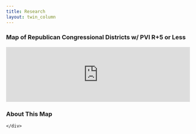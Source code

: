 ```yaml
---
title: Research
layout: twin_column
---
```


<div class="row">
    <div class="col-md-8">
      <h3>Map of Republican Congressional Districts w/ PVI R+5 or Less</h3>
      <iframe style="width:100%;" scrolling="no" frameborder="no" src="https://fusiontables.google.com/embedviz?q=select+col6%3E%3E1+from+1OkFL1B9wI6nWyUFGtodLl7FOyCoChcVUt9Lk_TRW+where+col2%3E%3E0+in+(&#39;CA-10&#39;%2C+&#39;CA-21&#39;%2C+&#39;CA-25&#39;%2C+&#39;CA-31&#39;%2C+&#39;CA-39&#39;%2C+&#39;CA-49&#39;%2C+&#39;CO-03&#39;%2C+&#39;CO-06&#39;%2C+&#39;FL-07&#39;%2C+&#39;FL-13&#39;%2C+&#39;FL-25&#39;%2C+&#39;FL-27&#39;%2C+&#39;IA-03&#39;%2C+&#39;IA-04&#39;%2C+&#39;IL-06&#39;%2C+&#39;IL-13&#39;%2C+&#39;IL-14&#39;%2C+&#39;IL-16&#39;%2C+&#39;MI-01&#39;%2C+&#39;MI-03&#39;%2C+&#39;MI-04&#39;%2C+&#39;MI-06&#39;%2C+&#39;MI-07&#39;%2C+&#39;MI-08&#39;%2C+&#39;MI-11&#39;%2C+&#39;MN-02&#39;%2C+&#39;MN-03&#39;%2C+&#39;NE-02&#39;%2C+&#39;NJ-02&#39;%2C+&#39;NJ-03&#39;%2C+&#39;NJ-05&#39;%2C+&#39;NM-02&#39;%2C+&#39;NV-02&#39;%2C+&#39;NV-03&#39;%2C+&#39;NY-02&#39;%2C+&#39;NY-11&#39;%2C+&#39;NY-19&#39;%2C+&#39;NY-22&#39;%2C+&#39;NY-23&#39;%2C+&#39;OH-10&#39;%2C+&#39;OH-14&#39;%2C+&#39;PA-06&#39;%2C+&#39;PA-07&#39;%2C+&#39;PA-08&#39;%2C+&#39;PA-15&#39;%2C+&#39;PA-16&#39;%2C+&#39;VA-02&#39;%2C+&#39;VA-04&#39;%2C+&#39;VA-05&#39;%2C+&#39;VA-10&#39;%2C+&#39;WA-03&#39;%2C+&#39;WA-08&#39;%2C+&#39;WI-01&#39;%2C+&#39;WI-06&#39;%2C+&#39;WI-07&#39;%2C+&#39;WI-08&#39;)&amp;viz=MAP&amp;h=false&amp;lat=39.285024899870585&amp;lng=-91.42889291015626&amp;t=1&amp;z=5&amp;l=col6%3E%3E1&amp;y=2&amp;tmplt=2&amp;hml=KML"></iframe>
    </div>
    <div class="col-md-4">
      <h3>About This Map</h3>

    </div>
</div>
